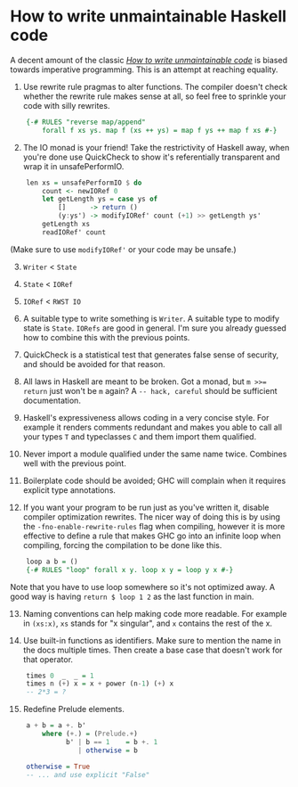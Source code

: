 # How to write unmaintainable Haskell code

A decent amount of the classic [*How to write unmaintainable code*](http://thc.org/root/phun/unmaintain.html) is biased towards imperative programming. This is an attempt at reaching equality.

1. Use rewrite rule pragmas to alter functions. The compiler doesn't check whether the rewrite rule makes sense at all, so feel free to sprinkle your code with silly rewrites.
```haskell
    {-# RULES "reverse map/append"
        forall f xs ys. map f (xs ++ ys) = map f ys ++ map f xs #-}
```

2. The IO monad is your friend! Take the restrictivity of Haskell away, when you're done use QuickCheck to show  it's referentially transparent and wrap it in unsafePerformIO.
```haskell
    len xs = unsafePerformIO $ do
        count <- newIORef 0
        let getLength ys = case ys of
            []      -> return ()
            (y:ys') -> modifyIORef' count (+1) >> getLength ys'
        getLength xs
        readIORef' count
```
(Make sure to use `modifyIORef'` or your code may be unsafe.)

3. `Writer` < `State`

4. `State` < `IORef`

5. `IORef` < `RWST IO`

6. A suitable type to write something is `Writer`. A suitable type to modify state is `State`. `IORefs` are good in general. I'm sure you already guessed how to combine this with the previous points.

7. QuickCheck is a statistical test that generates false sense of security, and should be avoided for that reason.

8. All laws in Haskell are meant to be broken. Got a monad, but `m >>= return` just won't be `m` again? A `-- hack, careful` should be sufficient documentation.

9. Haskell's expressiveness allows coding in a very concise style. For example it renders comments redundant and makes you able to call all your types `T` and typeclasses `C` and them import them qualified.

10. Never import a module qualified under the same name twice. Combines well with the previous point.

11. Boilerplate code should be avoided; GHC will complain when it requires explicit type annotations.

12. If you want your program to be run just as you've written it, disable compiler optimization rewrites. The nicer way of doing this is by using the `-fno-enable-rewrite-rules` flag when compiling, however it is more effective to define a rule that makes GHC go into an infinite loop when compiling, forcing the compilation to be done like this.
```haskell
    loop a b = ()
    {-# RULES "loop" forall x y. loop x y = loop y x #-}
```
Note that you have to use loop somewhere so it's not optimized away. A good way is having `return $ loop 1 2` as the last function in main.

13. Naming conventions can help making code more readable. For example in `(xs:x)`, `xs` stands for "x singular", and `x` contains the rest of the x.

14. Use built-in functions as identifiers. Make sure to mention the name in the docs multiple times. Then create a base case that doesn't work for that operator.
```haskell
    times 0  _  _ = 1
    times n (+) x = x + power (n-1) (+) x
    -- 2*3 = ?
```

15. Redefine Prelude elements.
```haskell
    a + b = a +. b'
        where (+.) = (Prelude.+)
              b' | b == 1    = b +. 1
                 | otherwise = b
```
```haskell
    otherwise = True
    -- ... and use explicit "False"
```